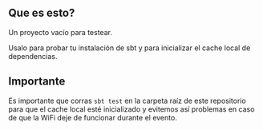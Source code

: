 
## Que es esto?

Un proyecto vacío para testear. 

Usalo para probar tu instalación de sbt y para inicializar el cache local de dependencias.

## Importante

Es importante que corras `sbt test` en la carpeta raíz de este repositorio para que el cache local esté inicializado y evitemos así problemas en caso de que la WiFi deje de funcionar durante el evento.
